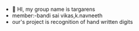 - 👋 HI, my group name is targarens
- member:-bandi sai vikas,k.navneeth
- our's project is recognition of hand written digits

<!---
bandisaivikas/bandisaivikas is a ✨ special ✨ repository because its `README.md` (this file) appears on your GitHub profile.
You can click the Preview link to take a look at your changes.
--->
